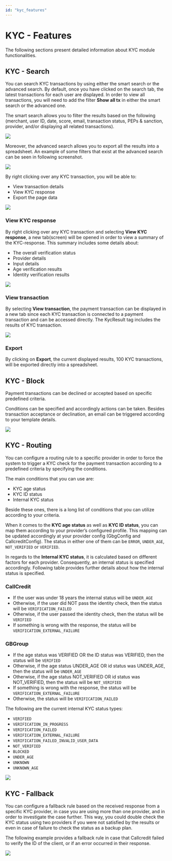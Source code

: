 ```yaml
---
id: "kyc_features"
---
```

# KYC - Features

The following sections present detailed information about KYC module functionalities.

## KYC - Search

You can search KYC transactions by using either the smart search or the advanced search. By default, once you have clicked on the search tab, the latest transactions for each user are displayed. In order to view all transactions, you will need to add the filter **Show all tx** in either the smart search or the advanced one.

The smart search allows you to filter the results based on the following (merchant, user ID, date, score, email, transaction status, PEPs & sanction, provider, and/or displaying all related transactions).

![](/img/fraudrisk/kyc02.png)

Moreover, the advanced search allows you to export all the results into a spreadsheet. An example of some filters that exist at the advanced search can be seen in following screenshot.

![](/img/fraudrisk/kyc03.png)

By right clicking over any KYC transaction, you will be able to: 

- View transaction details
- View KYC response
- Export the page data

![](/img/fraudrisk/kyc04.png)

### View KYC response

By right clicking over any KYC transaction and selecting **View KYC response**, a new tab(screen) will be opened in order to view a summary of the KYC-response. This summary includes some details about: 

- The overall verification status
- Provider details
- Input details
- Age verification results
- Identity verification results  

![](/img/fraudrisk/kyc05.png)

### View transaction

By selecting **View transaction**, the payment transaction can be displayed in a new tab since each KYC transaction is connected to a payment transaction and can be accessed directly. The KycResult tag includes the results of KYC transaction.

![](/img/fraudrisk/kyc06.png)

### Export

By clicking on **Export**, the current displayed results, 100 KYC transactions, will be exported directly into a spreadsheet.

## KYC - Block

Payment transactions can be declined or accepted based on specific predefined criteria.

Conditions can be specified and accordingly actions can be taken. Besides transaction acceptance or declination, an email can be triggered according to your template details.

![](/img/fraudrisk/kyc07.png)

## KYC - Routing

You can configure a routing rule to a specific provider in order to force the system to trigger a KYC check for the payment transaction according to a predefined criteria by specifying the conditions.

The main conditions that you can use are: 

- KYC age status
- KYC ID status
- Internal KYC status

Beside these ones, there is a long list of conditions that you can utilize according to your criteria.

When it comes to the **KYC age status** as well as **KYC ID status**, you can map them according to your provider’s configured profile. This mapping can be updated accordingly at your provider config (GbgConfig and CallcreditConfig). The status in either one of them can be `ERROR`, `UNDER_AGE`, `NOT_VERIFIED` or `VERIFIED`.

In regards to the **Internal KYC status**, it is calculated based on different factors for each provider. Consequently, an internal status is specified accordingly. Following table provides further details about how the internal status is specified.

### CallCredit 

- If the user was under 18 years the internal status will be `UNDER_AGE`
- Otherwise, if the user did NOT pass the identity check, then the status will be `VERIFICATION_FAILED`
- Otherwise, if the user passed the identity check, then the status will be `VERIFIED` 
- If something is wrong with the response, the status will be `VERIFICATION_EXTERNAL_FAILURE`

### GBGroup

- If the age status was VERIFIED OR the ID status was VERIFIED, then the status will be `VERIFIED`
- Otherwise, if the age status UNDER_AGE OR id status was UNDER_AGE, then the status will be `UNDER_AGE`
- Otherwise, if the age status NOT_VERIFIED OR id status was NOT_VERIFIED, then the status will be `NOT_VERIFIED`
- If something is wrong with the response, the status will be `VERIFICATION_EXTERNAL_FAILURE`
- Otherwise, the status will be `VERIFICATION_FAILED`

The following are the current internal KYC status types:
- `VERIFIED`
- `VERIFICATION_IN_PROGRESS`
- `VERIFICATION_FAILED`
- `VERIFICATION_EXTERNAL_FAILURE`
- `VERIFICATION_FAILED_INVALID_USER_DATA`
- `NOT_VERIFIED`
- `BLOCKED`
- `UNDER_AGE`
- `UNKNOWN`
- `UNKNOWN_AGE`

![](/img/fraudrisk/kyc08.png)

## KYC - Fallback
You can configure a fallback rule based on the received response from a specific KYC provider, in case you are using more than one provider, and in order to investigate the case further. This way, you could double check the KYC status using two providers if you were not satisfied by the results or even in case of failure to check the status as a backup plan.

The following example provides a fallback rule in case that Callcredit failed to verify the ID of the client, or if an error occurred in their response.

![](/img/fraudrisk/kyc09.png)
